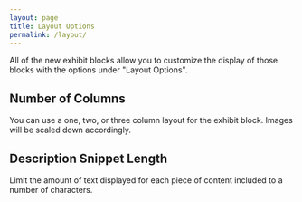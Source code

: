 ```yaml
---
layout: page
title: Layout Options
permalink: /layout/
---
```


All of the new exhibit blocks allow you to customize the display of those blocks
with the options under "Layout Options".

Number of Columns
-----------------
You can use a one, two, or three column layout for the exhibit block. Images
will be scaled down accordingly.

Description Snippet Length
--------------------------
Limit the amount of text displayed for each piece of content included to a
number of characters.
